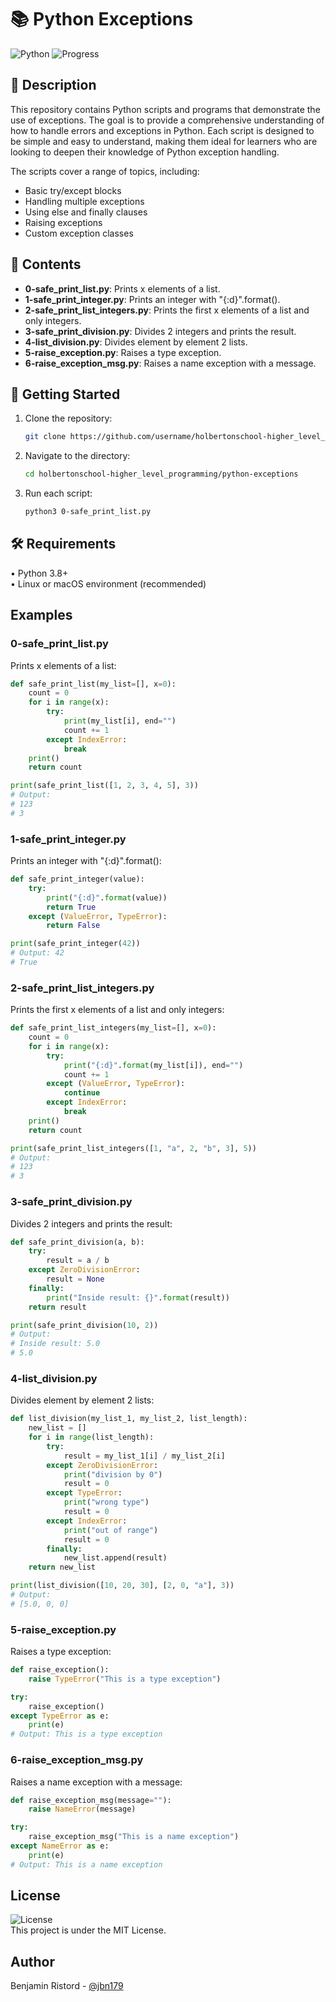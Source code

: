# 📚 Python Exceptions

![Python](https://img.shields.io/badge/Python-3.8%2B-blue.svg)
![Progress](https://img.shields.io/badge/Progress-Intermediate-yellow.svg)

## 📖 Description
This repository contains Python scripts and programs that demonstrate the use of exceptions. The goal is to provide a comprehensive understanding of how to handle errors and exceptions in Python. Each script is designed to be simple and easy to understand, making them ideal for learners who are looking to deepen their knowledge of Python exception handling.

The scripts cover a range of topics, including:
- Basic try/except blocks
- Handling multiple exceptions
- Using else and finally clauses
- Raising exceptions
- Custom exception classes

## 📂 Contents
- **0-safe_print_list.py**: Prints x elements of a list.
- **1-safe_print_integer.py**: Prints an integer with "{:d}".format().
- **2-safe_print_list_integers.py**: Prints the first x elements of a list and only integers.
- **3-safe_print_division.py**: Divides 2 integers and prints the result.
- **4-list_division.py**: Divides element by element 2 lists.
- **5-raise_exception.py**: Raises a type exception.
- **6-raise_exception_msg.py**: Raises a name exception with a message.

## 🚀 Getting Started
1. Clone the repository:
   ```bash
   git clone https://github.com/username/holbertonschool-higher_level_programming.git
   ```
2. Navigate to the directory:
   ```bash
   cd holbertonschool-higher_level_programming/python-exceptions
   ```
3. Run each script:
   ```bash
   python3 0-safe_print_list.py
   ```

## 🛠️ Requirements
• Python 3.8+  
• Linux or macOS environment (recommended)

## Examples

### 0-safe_print_list.py
Prints x elements of a list:
```python
def safe_print_list(my_list=[], x=0):
    count = 0
    for i in range(x):
        try:
            print(my_list[i], end="")
            count += 1
        except IndexError:
            break
    print()
    return count

print(safe_print_list([1, 2, 3, 4, 5], 3))
# Output:
# 123
# 3
```

### 1-safe_print_integer.py
Prints an integer with "{:d}".format():
```python
def safe_print_integer(value):
    try:
        print("{:d}".format(value))
        return True
    except (ValueError, TypeError):
        return False

print(safe_print_integer(42))
# Output: 42
# True
```

### 2-safe_print_list_integers.py
Prints the first x elements of a list and only integers:
```python
def safe_print_list_integers(my_list=[], x=0):
    count = 0
    for i in range(x):
        try:
            print("{:d}".format(my_list[i]), end="")
            count += 1
        except (ValueError, TypeError):
            continue
        except IndexError:
            break
    print()
    return count

print(safe_print_list_integers([1, "a", 2, "b", 3], 5))
# Output:
# 123
# 3
```

### 3-safe_print_division.py
Divides 2 integers and prints the result:
```python
def safe_print_division(a, b):
    try:
        result = a / b
    except ZeroDivisionError:
        result = None
    finally:
        print("Inside result: {}".format(result))
    return result

print(safe_print_division(10, 2))
# Output:
# Inside result: 5.0
# 5.0
```

### 4-list_division.py
Divides element by element 2 lists:
```python
def list_division(my_list_1, my_list_2, list_length):
    new_list = []
    for i in range(list_length):
        try:
            result = my_list_1[i] / my_list_2[i]
        except ZeroDivisionError:
            print("division by 0")
            result = 0
        except TypeError:
            print("wrong type")
            result = 0
        except IndexError:
            print("out of range")
            result = 0
        finally:
            new_list.append(result)
    return new_list

print(list_division([10, 20, 30], [2, 0, "a"], 3))
# Output:
# [5.0, 0, 0]
```

### 5-raise_exception.py
Raises a type exception:
```python
def raise_exception():
    raise TypeError("This is a type exception")

try:
    raise_exception()
except TypeError as e:
    print(e)
# Output: This is a type exception
```

### 6-raise_exception_msg.py
Raises a name exception with a message:
```python
def raise_exception_msg(message=""):
    raise NameError(message)

try:
    raise_exception_msg("This is a name exception")
except NameError as e:
    print(e)
# Output: This is a name exception
```

## License
![License](https://img.shields.io/badge/License-MIT-green.svg)  
This project is under the MIT License.

## Author
Benjamin Ristord - [@jbn179](https://github.com/jbn179)